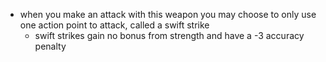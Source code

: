 
* when you make an attack with this weapon you may choose to only use one action point to attack, called a swift strike
  * swift strikes gain no bonus from strength and have a -3 accuracy penalty
